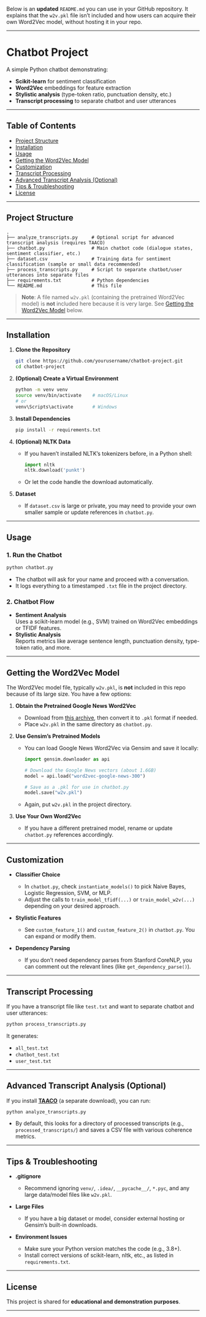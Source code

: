 Below is an **updated** `README.md` you can use in your GitHub repository. It explains that the `w2v.pkl` file isn’t included and how users can acquire their own Word2Vec model, without hosting it in your repo.

---

# Chatbot Project

A simple Python chatbot demonstrating:

- **Scikit-learn** for sentiment classification  
- **Word2Vec** embeddings for feature extraction  
- **Stylistic analysis** (type-token ratio, punctuation density, etc.)  
- **Transcript processing** to separate chatbot and user utterances

---

## Table of Contents

- [Project Structure](#project-structure)  
- [Installation](#installation)  
- [Usage](#usage)  
- [Getting the Word2Vec Model](#getting-the-word2vec-model)  
- [Customization](#customization)  
- [Transcript Processing](#transcript-processing)  
- [Advanced Transcript Analysis (Optional)](#advanced-transcript-analysis-optional)  
- [Tips & Troubleshooting](#tips--troubleshooting)  
- [License](#license)  

---

## Project Structure

```
.
├── analyze_transcripts.py     # Optional script for advanced transcript analysis (requires TAACO)
├── chatbot.py                 # Main chatbot code (dialogue states, sentiment classifier, etc.)
├── dataset.csv                # Training data for sentiment classification (sample or small data recommended)
├── process_transcripts.py     # Script to separate chatbot/user utterances into separate files
├── requirements.txt           # Python dependencies
└── README.md                  # This file
```

> **Note**: A file named `w2v.pkl` (containing the pretrained Word2Vec model) is **not** included here because it is very large. See [Getting the Word2Vec Model](#getting-the-word2vec-model) below.

---

## Installation

1. **Clone the Repository**

   ```bash
   git clone https://github.com/yourusername/chatbot-project.git
   cd chatbot-project
   ```

2. **(Optional) Create a Virtual Environment**

   ```bash
   python -m venv venv
   source venv/bin/activate    # macOS/Linux
   # or
   venv\Scripts\activate       # Windows
   ```

3. **Install Dependencies**

   ```bash
   pip install -r requirements.txt
   ```

4. **(Optional) NLTK Data**

   - If you haven’t installed NLTK’s tokenizers before, in a Python shell:
     ```python
     import nltk
     nltk.download('punkt')
     ```
   - Or let the code handle the download automatically.

5. **Dataset**

   - If `dataset.csv` is large or private, you may need to provide your own smaller sample or update references in `chatbot.py`.

---

## Usage

### 1. Run the Chatbot

```bash
python chatbot.py
```

- The chatbot will ask for your name and proceed with a conversation.  
- It logs everything to a timestamped `.txt` file in the project directory.

### 2. Chatbot Flow

- **Sentiment Analysis**  
  Uses a scikit-learn model (e.g., SVM) trained on Word2Vec embeddings or TFIDF features.
- **Stylistic Analysis**  
  Reports metrics like average sentence length, punctuation density, type-token ratio, and more.

---

## Getting the Word2Vec Model

The Word2Vec model file, typically `w2v.pkl`, is **not** included in this repo because of its large size. You have a few options:

1. **Obtain the Pretrained Google News Word2Vec**  
   - Download from [this archive](https://code.google.com/archive/p/word2vec/), then convert it to `.pkl` format if needed.
   - Place `w2v.pkl` in the same directory as `chatbot.py`.

2. **Use Gensim’s Pretrained Models**  
   - You can load Google News Word2Vec via Gensim and save it locally:
     ```python
     import gensim.downloader as api

     # Download the Google News vectors (about 1.6GB)
     model = api.load("word2vec-google-news-300")

     # Save as a .pkl for use in chatbot.py
     model.save("w2v.pkl")
     ```
   - Again, put `w2v.pkl` in the project directory.

3. **Use Your Own Word2Vec**  
   - If you have a different pretrained model, rename or update `chatbot.py` references accordingly.

---

## Customization

- **Classifier Choice**  
  - In `chatbot.py`, check `instantiate_models()` to pick Naive Bayes, Logistic Regression, SVM, or MLP.
  - Adjust the calls to `train_model_tfidf(...)` or `train_model_w2v(...)` depending on your desired approach.

- **Stylistic Features**  
  - See `custom_feature_1()` and `custom_feature_2()` in `chatbot.py`. You can expand or modify them.

- **Dependency Parsing**  
  - If you don’t need dependency parses from Stanford CoreNLP, you can comment out the relevant lines (like `get_dependency_parse()`).

---

## Transcript Processing

If you have a transcript file like `test.txt` and want to separate chatbot and user utterances:

```bash
python process_transcripts.py
```

It generates:

- `all_test.txt`  
- `chatbot_test.txt`  
- `user_test.txt`

---

## Advanced Transcript Analysis (Optional)

If you install [**TAACO**](https://www.linguisticanalysistools.org/taaco.html) (a separate download), you can run:

```bash
python analyze_transcripts.py
```

- By default, this looks for a directory of processed transcripts (e.g., `processed_transcripts/`) and saves a CSV file with various coherence metrics.

---

## Tips & Troubleshooting

- **.gitignore**  
  - Recommend ignoring `venv/`, `.idea/`, `__pycache__/`, `*.pyc`, and any large data/model files like `w2v.pkl`.

- **Large Files**  
  - If you have a big dataset or model, consider external hosting or Gensim’s built-in downloads.

- **Environment Issues**  
  - Make sure your Python version matches the code (e.g., 3.8+).  
  - Install correct versions of scikit-learn, nltk, etc., as listed in `requirements.txt`.

---

## License

This project is shared for **educational and demonstration purposes**.

---
